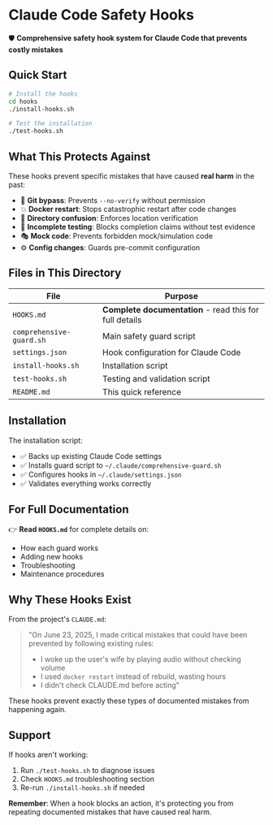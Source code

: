 # Claude Code Safety Hooks

🛡️ **Comprehensive safety hook system for Claude Code that prevents costly mistakes**

## Quick Start

```bash
# Install the hooks
cd hooks
./install-hooks.sh

# Test the installation
./test-hooks.sh
```

## What This Protects Against

These hooks prevent specific mistakes that have caused **real harm** in the past:

- 🚨 **Git bypass**: Prevents `--no-verify` without permission
- 💥 **Docker restart**: Stops catastrophic restart after code changes
- 📍 **Directory confusion**: Enforces location verification
- 🧪 **Incomplete testing**: Blocks completion claims without test evidence
- 🎭 **Mock code**: Prevents forbidden mock/simulation code
- ⚙️ **Config changes**: Guards pre-commit configuration

## Files in This Directory

| File | Purpose |
|------|---------|
| `HOOKS.md` | **Complete documentation** - read this for full details |
| `comprehensive-guard.sh` | Main safety guard script |
| `settings.json` | Hook configuration for Claude Code |
| `install-hooks.sh` | Installation script |
| `test-hooks.sh` | Testing and validation script |
| `README.md` | This quick reference |

## Installation

The installation script:

- ✅ Backs up existing Claude Code settings
- ✅ Installs guard script to `~/.claude/comprehensive-guard.sh`
- ✅ Configures hooks in `~/.claude/settings.json`
- ✅ Validates everything works correctly

## For Full Documentation

👉 **Read `HOOKS.md`** for complete details on:

- How each guard works
- Adding new hooks
- Troubleshooting
- Maintenance procedures

## Why These Hooks Exist

From the project's `CLAUDE.md`:

> "On June 23, 2025, I made critical mistakes that could have been prevented by following existing rules:
>
> - I woke up the user's wife by playing audio without checking volume
> - I used `docker restart` instead of rebuild, wasting hours
> - I didn't check CLAUDE.md before acting"

These hooks prevent exactly these types of documented mistakes from happening again.

## Support

If hooks aren't working:

1. Run `./test-hooks.sh` to diagnose issues
2. Check `HOOKS.md` troubleshooting section
3. Re-run `./install-hooks.sh` if needed

**Remember**: When a hook blocks an action, it's protecting you from repeating documented mistakes that have caused real harm.
